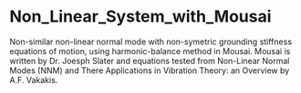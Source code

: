 # Non_Linear_System_with_Mousai
Non-similar non-linear normal mode with non-symetric grounding stiffness equations of motion, using harmonic-balance method in Mousai.
Mousai is written by Dr. Joesph Slater and equations tested from Non-Linear Normal Modes (NNM) and There Applications in Vibration Theory: an Overview by A.F. Vakakis.

